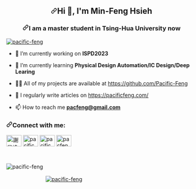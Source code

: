 <article class="markdown-body entry-content container-lg f5" itemprop="text"><h1 align="center" dir="auto"><a id="user-content-hi--im-min-feng-hsieh" class="anchor" aria-hidden="true" href="#hi--im-min-feng-hsieh"><svg class="octicon octicon-link" viewBox="0 0 16 16" version="1.1" width="16" height="16" aria-hidden="true"><path fill-rule="evenodd" d="M7.775 3.275a.75.75 0 001.06 1.06l1.25-1.25a2 2 0 112.83 2.83l-2.5 2.5a2 2 0 01-2.83 0 .75.75 0 00-1.06 1.06 3.5 3.5 0 004.95 0l2.5-2.5a3.5 3.5 0 00-4.95-4.95l-1.25 1.25zm-4.69 9.64a2 2 0 010-2.83l2.5-2.5a2 2 0 012.83 0 .75.75 0 001.06-1.06 3.5 3.5 0 00-4.95 0l-2.5 2.5a3.5 3.5 0 004.95 4.95l1.25-1.25a.75.75 0 00-1.06-1.06l-1.25 1.25a2 2 0 01-2.83 0z"></path></svg></a><a id="user-content-hi--im-min-feng-hsieh" href="#hi--im-min-feng-hsieh"></a>Hi <g-emoji class="g-emoji" alias="wave" fallback-src="https://github.githubassets.com/images/icons/emoji/unicode/1f44b.png">👋</g-emoji>, I'm Min-Feng Hsieh</h1>
<h3 align="center" dir="auto"><a id="user-content-i-am-a-master-student-in-tsing-hua-university-now" class="anchor" aria-hidden="true" href="#i-am-a-master-student-in-tsing-hua-university-now"><svg class="octicon octicon-link" viewBox="0 0 16 16" version="1.1" width="16" height="16" aria-hidden="true"><path fill-rule="evenodd" d="M7.775 3.275a.75.75 0 001.06 1.06l1.25-1.25a2 2 0 112.83 2.83l-2.5 2.5a2 2 0 01-2.83 0 .75.75 0 00-1.06 1.06 3.5 3.5 0 004.95 0l2.5-2.5a3.5 3.5 0 00-4.95-4.95l-1.25 1.25zm-4.69 9.64a2 2 0 010-2.83l2.5-2.5a2 2 0 012.83 0 .75.75 0 001.06-1.06 3.5 3.5 0 00-4.95 0l-2.5 2.5a3.5 3.5 0 004.95 4.95l1.25-1.25a.75.75 0 00-1.06-1.06l-1.25 1.25a2 2 0 01-2.83 0z"></path></svg></a><a id="user-content-i-am-a-master-student-in-tsing-hua-university-now" href="#i-am-a-master-student-in-tsing-hua-university-now"></a>I am a master student in Tsing-Hua University now</h3> <p align="left" dir="auto"> <a href="https://camo.githubusercontent.com/060e4b53a42108fd6f32166fede957f0e41b4722ad955078f3aace6422a677c4/68747470733a2f2f6b6f6d617265762e636f6d2f67687076632f3f757365726e616d653d706163696669632d66656e67266c6162656c3d50726f66696c65253230766965777326636f6c6f723d306537356236267374796c653d666c6174" rel="nofollow"><img src="https://camo.githubusercontent.com/060e4b53a42108fd6f32166fede957f0e41b4722ad955078f3aace6422a677c4/68747470733a2f2f6b6f6d617265762e636f6d2f67687076632f3f757365726e616d653d706163696669632d66656e67266c6162656c3d50726f66696c65253230766965777326636f6c6f723d306537356236267374796c653d666c6174" alt="pacific-feng" style="max-width: 100%;"></a> </p>
<ul dir="auto">
<li>
<p dir="auto"><g-emoji class="g-emoji" alias="telescope" fallback-src="https://github.githubassets.com/images/icons/emoji/unicode/1f52d.png">🔭</g-emoji> I’m currently working on <strong>ISPD2023</strong></p>
</li>
<li>
<p dir="auto"><g-emoji class="g-emoji" alias="seedling" fallback-src="https://github.githubassets.com/images/icons/emoji/unicode/1f331.png">🌱</g-emoji> I’m currently learning <strong>Physical Design Automation/IC Design/Deep Learing</strong></p>
</li>
<li>
<p dir="auto"><g-emoji class="g-emoji" alias="man_technologist" fallback-src="https://github.githubassets.com/images/icons/emoji/unicode/1f468-1f4bb.png">👨&zwj;💻</g-emoji> All of my projects are available at <a href="https://github.com/Pacific-Feng">https://github.com/Pacific-Feng</a></p>
</li>
<li>
<p dir="auto"><g-emoji class="g-emoji" alias="memo" fallback-src="https://github.githubassets.com/images/icons/emoji/unicode/1f4dd.png">📝</g-emoji> I regularly write articles on <a href="https://pacificfeng.com/" rel="nofollow">https://pacificfeng.com/</a></p>
</li>
<li>
<p dir="auto"><g-emoji class="g-emoji" alias="mailbox" fallback-src="https://github.githubassets.com/images/icons/emoji/unicode/1f4eb.png">📫</g-emoji> How to reach me <strong><a href="mailto:pacfeng@gmail.com">pacfeng@gmail.com</a></strong></p>
</li>
</ul>
<h3 align="left" dir="auto"><a id="user-content-connect-with-me" class="anchor" aria-hidden="true" href="#connect-with-me"><svg class="octicon octicon-link" viewBox="0 0 16 16" version="1.1" width="16" height="16" aria-hidden="true"><path fill-rule="evenodd" d="M7.775 3.275a.75.75 0 001.06 1.06l1.25-1.25a2 2 0 112.83 2.83l-2.5 2.5a2 2 0 01-2.83 0 .75.75 0 00-1.06 1.06 3.5 3.5 0 004.95 0l2.5-2.5a3.5 3.5 0 00-4.95-4.95l-1.25 1.25zm-4.69 9.64a2 2 0 010-2.83l2.5-2.5a2 2 0 012.83 0 .75.75 0 001.06-1.06 3.5 3.5 0 00-4.95 0l-2.5 2.5a3.5 3.5 0 004.95 4.95l1.25-1.25a.75.75 0 00-1.06-1.06l-1.25 1.25a2 2 0 01-2.83 0z"></path></svg></a><a id="user-content-connect-with-me" href="#connect-with-me"></a>Connect with me:</h3>
<p align="left" dir="auto">
<a href="https://www.linkedin.com/in/%E6%97%BB%E5%B3%B0-%E8%AC%9D-6b7069265/" rel="nofollow"><img align="center" src="https://raw.githubusercontent.com/rahuldkjain/github-profile-readme-generator/master/src/images/icons/Social/linked-in-alt.svg" alt="謝旻峰" height="30" width="40" style="max-width: 100%;"></a>
<a href="https://instagram.com/pacific_feng_blog" rel="nofollow"><img align="center" src="https://raw.githubusercontent.com/rahuldkjain/github-profile-readme-generator/master/src/images/icons/Social/instagram.svg" alt="pacific峰的部落格 | 旅遊 美食 吃喝玩樂" height="30" width="40" style="max-width: 100%;"></a>
<a href="https://www.youtube.com/channel/UCebg2kX704ht7OIlmGumX-A" rel="nofollow"><img align="center" src="https://raw.githubusercontent.com/rahuldkjain/github-profile-readme-generator/master/src/images/icons/Social/youtube.svg" alt="pacific峰的部落格" height="30" width="40" style="max-width: 100%;"></a>
<a href="https://www.leetcode.com/pacfeng" rel="nofollow"><img align="center" src="https://raw.githubusercontent.com/rahuldkjain/github-profile-readme-generator/master/src/images/icons/Social/leet-code.svg" alt="pacfeng" height="30" width="40" style="max-width: 100%;"></a>
</p>
&ensp;
&ensp;
<p dir="auto"><a href="https://camo.githubusercontent.com/bd834cf26d6525d874d067f128ba90ea4ad70ce39422b1b9545c2df2e3fd76aa/68747470733a2f2f6769746875622d726561646d652d73746174732e76657263656c2e6170702f6170692f746f702d6c616e67733f757365726e616d653d706163696669632d66656e672673686f775f69636f6e733d74727565266c6f63616c653d656e266c61796f75743d636f6d70616374" rel="nofollow"><img align="left" src="https://camo.githubusercontent.com/bd834cf26d6525d874d067f128ba90ea4ad70ce39422b1b9545c2df2e3fd76aa/68747470733a2f2f6769746875622d726561646d652d73746174732e76657263656c2e6170702f6170692f746f702d6c616e67733f757365726e616d653d706163696669632d66656e672673686f775f69636f6e733d74727565266c6f63616c653d656e266c61796f75743d636f6d70616374" alt="pacific-feng" style="max-width: 100%; margin-bottom: 20px !important;"></a></p>
&ensp;
&ensp;
<p dir="auto">&nbsp;<a href="https://camo.githubusercontent.com/79d370f356a551888a071c01228573afd26b73281cb30c78381728f2135be12a/68747470733a2f2f6769746875622d726561646d652d73746174732e76657263656c2e6170702f6170693f757365726e616d653d706163696669632d66656e672673686f775f69636f6e733d74727565266c6f63616c653d656e" rel="nofollow"><img align="center" src="https://camo.githubusercontent.com/79d370f356a551888a071c01228573afd26b73281cb30c78381728f2135be12a/68747470733a2f2f6769746875622d726561646d652d73746174732e76657263656c2e6170702f6170693f757365726e616d653d706163696669632d66656e672673686f775f69636f6e733d74727565266c6f63616c653d656e" alt="pacific-feng" style="max-width: 100%;"></a></p>
&ensp;
&ensp;

</article>
